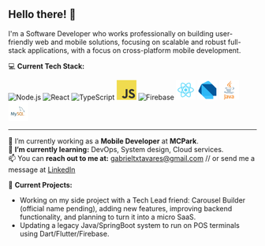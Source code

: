 ## Hello there! 👋

I'm a Software Developer who works professionally on building user-friendly web and mobile solutions, focusing on scalable and robust full-stack applications, with a focus on cross-platform mobile development.

💻 **Current Tech Stack:**

<p align="left">
  <img src="https://avatars.githubusercontent.com/u/14101776?s=200&v=4" alt="Node.js" width="40" height="40"/>
  <img src="https://avatars.githubusercontent.com/u/1609975?s=200&v=4" alt="React" width="40" height="40"/>
  <img src="https://camo.githubusercontent.com/8e37776eac7b6062b9510ebad17f189d09ea9409c29b602006bc7e0427260ba0/68747470733a2f2f63646e2e69636f6e73636f75742e636f6d2f69636f6e2f667265652f706e672d3531322f747970657363726970742d313137343936352e706e67" alt="TypeScript" width="40" height="40"/>
  <img src="https://raw.githubusercontent.com/github/explore/80688e429a7d4ef2fca1e82350fe8e3517d3494d/topics/javascript/javascript.png" alt="JavaScript" width="40" height="40"/>
  <img src="https://avatars.githubusercontent.com/u/9950313?s=200&v=4" alt="Firebase" width="40" height="40"/>
  <img src="https://raw.githubusercontent.com/github/explore/80688e429a7d4ef2fca1e82350fe8e3517d3494d/topics/react/react.png" alt="React Native" width="40" height="40"/>
  <img src="https://raw.githubusercontent.com/github/explore/5b3600551e122a3277c2c5368af2ad5725ffa9a1/topics/dart/dart.png" alt="Dart" width="40" height="40"/>
  <img src="https://raw.githubusercontent.com/github/explore/5b3600551e122a3277c2c5368af2ad5725ffa9a1/topics/java/java.png" alt="Java" width="40" height="40"/>
  <img src="https://raw.githubusercontent.com/github/explore/80688e429a7d4ef2fca1e82350fe8e3517d3494d/topics/mysql/mysql.png" alt="MySQL" width="40" height="40"/>
</p>

---

🔭 I’m currently working as a **Mobile Developer** at **MCPark**.\
🌱 **I’m currently learning:** DevOps, System design, Cloud services.\
📫 You can **reach out to me at:** [gabrieltxtavares@gmail.com](mailto:gabrieltxtavares@gmail.com) // or send me a message at [LinkedIn](https://www.linkedin.com/in/gabrielttavares/)

🚀 **Current Projects:**

- Working on my side project with a Tech Lead friend: Carousel Builder (official name pending), adding new features, improving backend functionality, and planning to turn it into a micro SaaS.
- Updating a legacy Java/SpringBoot system to run on POS terminals using Dart/Flutter/Firebase.
